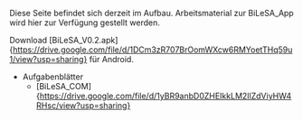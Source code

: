 Diese Seite befindet sich derzeit im Aufbau. Arbeitsmaterial zur BiLeSA_App wird hier zur Verfügung gestellt werden.


Download [BiLeSA_V0.2.apk]{https://drive.google.com/file/d/1DCm3zR707BrOomWXcw6RMYoetTHq59u1/view?usp=sharing} für Android.

* Aufgabenblätter
  * [BiLeSA_COM]{https://drive.google.com/file/d/1yBR9anbD0ZHEIkkLM2IlZdViyHW4RHsc/view?usp=sharing}

